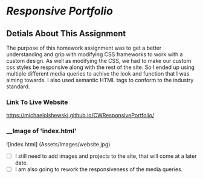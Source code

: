 # __*Responsive Portfolio*__

## __Detials About This Assignment__
The purpose of this homework assignment was to get a better understanding and grip with modifying CSS frameworks to work with a custom design. As well as modifying the CSS, we had to make our custom css styles be responsive along with the rest of the site. So I ended up using multiple different media queries to achive the look and function that I was aiming towards. I also used semantic HTML tags to conform to the industry standard.

### __Link To Live Website__
https://michaelolshewski.github.io/CWResponsivePortfolio/

### __Image of 'index.html'
![index.html] (Assets/Images/website.jpg)

- [ ] I still need to add images and projects to the site, that will come at a later date.
- [ ] I am also going to rework the responsiveness of the media queries.
